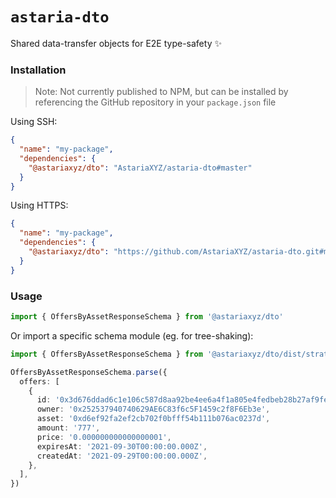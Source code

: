 # `astaria-dto`

Shared data-transfer objects for E2E type-safety :sparkles:

### Installation

> Note: Not currently published to NPM, but can be installed by referencing the
> GitHub repository in your `package.json` file

Using SSH: 

```json
{
  "name": "my-package",
  "dependencies": {
    "@astariaxyz/dto": "AstariaXYZ/astaria-dto#master"
  }
}
```

Using HTTPS:

```json
{
  "name": "my-package",
  "dependencies": {
    "@astariaxyz/dto": "https://github.com/AstariaXYZ/astaria-dto.git#master"
  }
}
```

### Usage

```ts
import { OffersByAssetResponseSchema } from '@astariaxyz/dto'
```

Or import a specific schema module (eg. for tree-shaking):

```ts
import { OffersByAssetResponseSchema } from '@astariaxyz/dto/dist/strategies'

OffersByAssetResponseSchema.parse({
  offers: [
    {
      id: '0x3d676ddad6c1e106c587d8aa92be4ee6a4f1a805e4fedbeb28b27af9fe8d8593',
      owner: '0x252537940740629AE6C83f6c5F1459c2f8F6Eb3e',
      asset: '0xd6ef92fa2ef2cb702f0bfff54b111b076ac0237d',
      amount: '777',
      price: '0.000000000000000001',
      expiresAt: '2021-09-30T00:00:00.000Z',
      createdAt: '2021-09-29T00:00:00.000Z',
    },
  ],
})
```

